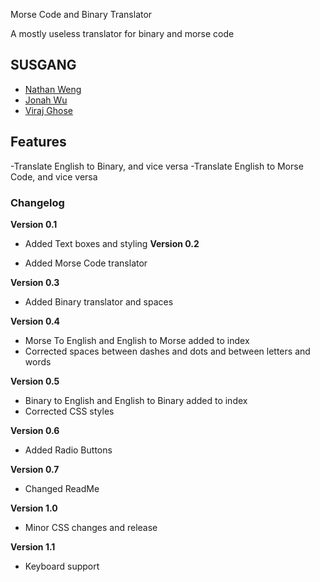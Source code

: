 Morse Code and Binary Translator

A mostly useless translator for binary and morse code

## SUSGANG

- [Nathan Weng](https://deadseye40.github.io/)
- [Jonah Wu](https://chaikachicken-153.github.io/)
- [Viraj Ghose](http://swiftninja99.github.io)

## Features

-Translate English to Binary, and vice versa
-Translate English to Morse Code, and vice versa

### Changelog

**Version 0.1**

- Added Text boxes and styling
**Version 0.2**

- Added Morse Code translator

**Version 0.3**

- Added Binary translator and spaces

**Version 0.4**

- Morse To English and English to Morse added to index
- Corrected spaces between dashes and dots and between letters and words

**Version 0.5**

- Binary to English and English to Binary added to index
- Corrected CSS styles

**Version 0.6**

- Added Radio Buttons

**Version 0.7**

- Changed ReadMe

**Version 1.0**

- Minor CSS changes and release

**Version 1.1**

- Keyboard support

